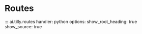 # Routes

::: ai.tilly.routes
    handler: python
    options:
      show_root_heading: true
      show_source: true

